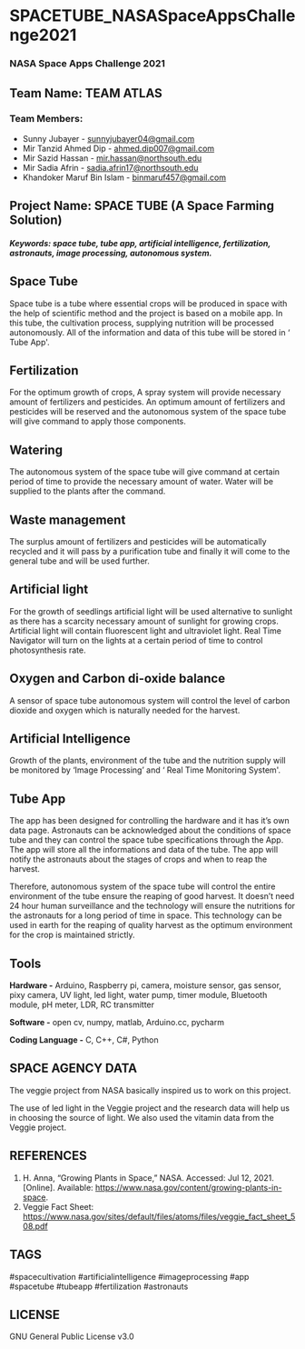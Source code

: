 # SPACETUBE_NASASpaceAppsChallenge2021
### NASA Space Apps Challenge 2021

## Team Name: TEAM ATLAS
### Team Members:
- Sunny Jubayer - sunnyjubayer04@gmail.com
- Mir Tanzid Ahmed Dip - ahmed.dip007@gmail.com
- Mir Sazid Hassan - mir.hassan@northsouth.edu
- Mir Sadia Afrin - sadia.afrin17@northsouth.edu
- Khandoker Maruf Bin Islam - binmaruf457@gmail.com

## Project Name: SPACE TUBE (A Space Farming Solution)

#### _Keywords: space tube, tube app, artificial intelligence, fertilization, astronauts, image processing, autonomous system._

## Space Tube 
Space tube is a tube where essential crops will be produced in space with the help of scientific method and the project is based on a mobile app. In this tube, the cultivation process, supplying nutrition will be processed autonomously. All of the information and data of this tube will be stored in ‘ Tube App'. 

## Fertilization 
For the optimum growth of crops, A spray system will provide necessary amount of fertilizers and pesticides. An optimum amount of fertilizers and pesticides will be reserved and the autonomous system of the space tube will give command to apply  those components. 

## Watering 
The autonomous system of the space tube will give command at certain period of time to provide the necessary amount of water. Water will be supplied to the plants after the command.

## Waste management   
The surplus amount of fertilizers and pesticides will be automatically recycled and it will pass by a purification tube and finally it will come to the general tube and will be used further.

## Artificial light 
For the growth of seedlings artificial light will be used alternative to sunlight as there has a scarcity necessary amount of sunlight for growing crops. Artificial light will contain fluorescent light and ultraviolet light. Real Time Navigator will turn on the lights at a certain period of time to control photosynthesis rate.

## Oxygen and Carbon di-oxide balance
A sensor of space tube autonomous system will control the level of carbon dioxide and oxygen which is naturally needed for the harvest.

## Artificial Intelligence 
Growth of the plants, environment of the tube and the nutrition supply will be monitored by ‘Image Processing’ and ‘ Real Time Monitoring System'.

## Tube App
The app has been designed for controlling the hardware and it has it’s own data page. Astronauts can be acknowledged about the conditions of space tube and they can control the space tube specifications through the App. The app will store all the informations and data of the tube. The app will notify the astronauts about the stages of crops and when to reap the harvest.

Therefore, autonomous system of the space tube will control the entire environment of the tube ensure the  reaping of good harvest. It doesn’t need 24 hour human surveillance and the technology will ensure the nutritions  for the astronauts for a long period of time in space. This technology can be used in earth for the reaping of quality harvest as the optimum environment for the crop is maintained strictly.

## Tools
**Hardware -** Arduino, Raspberry pi, camera, moisture sensor, gas sensor, pixy camera, UV light, led light, water pump, timer module, Bluetooth module, pH meter, LDR, RC transmitter

**Software -** open cv, numpy, matlab, Arduino.cc, pycharm

**Coding Language -** C, C++, C#, Python

## SPACE AGENCY DATA
The veggie project from NASA basically inspired us to work on this project.

The use of led light in the Veggie project and the research data will help us in choosing the source of light. We also used the vitamin data from the Veggie project.

## REFERENCES
1. H. Anna, “Growing Plants in Space,” NASA. Accessed: Jul 12, 2021. [Online]. Available: https://www.nasa.gov/content/growing-plants-in-space.
2. Veggie Fact Sheet: https://www.nasa.gov/sites/default/files/atoms/files/veggie_fact_sheet_508.pdf

## TAGS
#spacecultivation #artificialintelligence #imageprocessing #app #spacetube #tubeapp #fertilization #astronauts

## LICENSE
GNU General Public License v3.0
